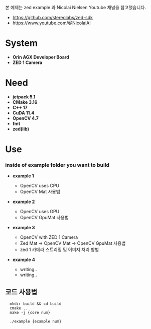 본 예제는 zed example 과 Nicolai Nielsen Youtube 채널을 참고했습니다.
- https://github.com/stereolabs/zed-sdk
- https://www.youtube.com/@NicolaiAI

# System
- **Orin AGX Developer Board**
- **ZED 1 Camera**

# Need
- **jetpack 5.1**
- **CMake 3.16**
- **C++ 17**
- **CuDA 11.4**
- **OpenCV 4.7**
- **fmt**
- **zed(lib)**

# Use
### inside of example folder you want to build

- **example 1**
  - OpenCV uses CPU
  - OpenCV Mat 사용법

- **example 2**
  - OpenCV uses GPU
  - OpenCV GpuMat 사용법

- **example 3**
  - OpenCV with ZED 1 Camera
  - Zed Mat -> OpenCV Mat -> OpenCV GpuMat 사용법
  - zed 1 카메라 스트리밍 및 이미지 처리 방법

- **example 4**
  - writing..
  - writing..
  
## 코드 사용법
```
  mkdir build && cd build
  cmake ..
  make -j {core num}

  ./example {example num}
```
